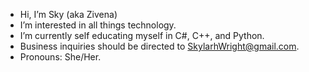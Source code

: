 -  Hi, I’m Sky (aka Zivena)
-  I’m interested in all things technology.
-  I’m currently self educating myself in C#, C++, and Python.
-  Business inquiries should be directed to SkylarhWright@gmail.com.
-  Pronouns: She/Her.


<!---
Sky-Wright/Sky-Wright is a ✨ special ✨ repository because its `README.md` (this file) appears on your GitHub profile.
You can click the Preview link to take a look at your changes.
--->
